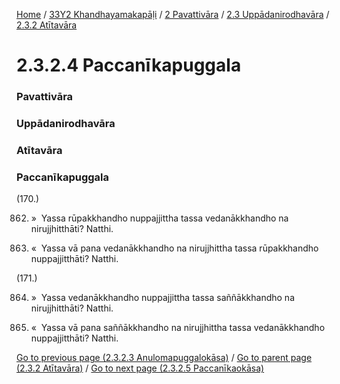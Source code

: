 
[Home](/) / [33Y2 Khandhayamakapāḷi](/tipitaka/33Y2.md) / [2 Pavattivāra](/tipitaka/33Y2/2.md) / [2.3 Uppādanirodhavāra](/tipitaka/33Y2/2/2.3.md) / [2.3.2 Atītavāra](/tipitaka/33Y2/2/2.3/2.3.2.md)

# 2.3.2.4 Paccanīkapuggala

### Pavattivāra

### Uppādanirodhavāra

### Atītavāra

### Paccanīkapuggala

(170.)

862. »  Yassa rūpakkhandho nuppajjittha tassa vedanākkhandho na nirujjhitthāti? Natthi.

863. «  Yassa vā pana vedanākkhandho na nirujjhittha tassa rūpakkhandho nuppajjitthāti? Natthi.

(171.)

864. »  Yassa vedanākkhandho nuppajjittha tassa saññākkhandho na nirujjhitthāti? Natthi.

865. «  Yassa vā pana saññākkhandho na nirujjhittha tassa vedanākkhandho nuppajjitthāti? Natthi.

[Go to previous page (2.3.2.3 Anulomapuggalokāsa)](/tipitaka/33Y2/2/2.3/2.3.2/2.3.2.3.md) / [Go to parent page (2.3.2 Atītavāra)](/tipitaka/33Y2/2/2.3/2.3.2.md) / [Go to next page (2.3.2.5 Paccanīkaokāsa)](/tipitaka/33Y2/2/2.3/2.3.2/2.3.2.5.md)


